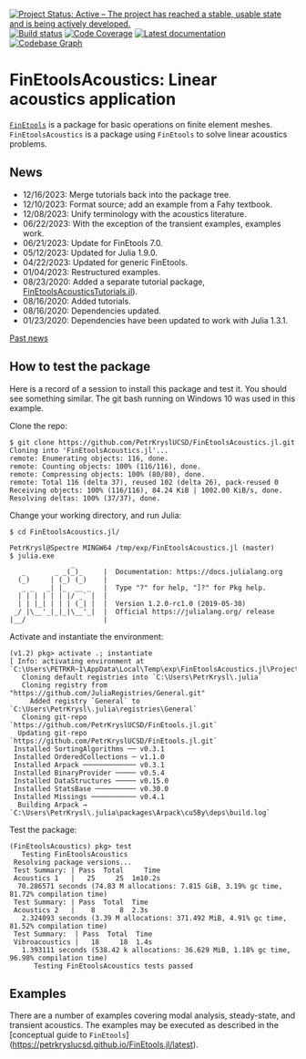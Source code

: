 [![Project Status: Active – The project has reached a stable, usable state and is being actively developed.](http://www.repostatus.org/badges/latest/active.svg)](http://www.repostatus.org/#active)
[![Build status](https://github.com/PetrKryslUCSD/FinEtoolsAcoustics.jl/workflows/CI/badge.svg)](https://github.com/PetrKryslUCSD/FinEtoolsAcoustics.jl/actions)
[![Code Coverage](https://codecov.io/gh/PetrKryslUCSD/FinEtoolsAcoustics.jl/branch/master/graph/badge.svg)](https://app.codecov.io/gh/PetrKryslUCSD/FinEtoolsAcoustics.jl)
[![Latest documentation](https://img.shields.io/badge/docs-latest-blue.svg)](https://petrkryslucsd.github.io/FinEtoolsAcoustics.jl/latest)
[![Codebase Graph](https://img.shields.io/badge/Codebase-graph-green.svg)](https://octo-repo-visualization.vercel.app/?repo=PetrKryslUCSD/FinEtoolsAcoustics.jl)


# FinEtoolsAcoustics: Linear acoustics application

[`FinEtools`](https://github.com/PetrKryslUCSD/FinEtools.jl.git) is a package
for basic operations on finite element meshes. `FinEtoolsAcoustics` is a package
using `FinEtools` to solve linear acoustics problems.

## News

- 12/16/2023: Merge tutorials back into the package tree.
- 12/10/2023: Format source; add an example from a Fahy textbook.
- 12/08/2023: Unify terminology with the acoustics literature.
- 06/22/2023: With the exception of the transient examples, examples work.
- 06/21/2023: Update for FinEtools 7.0.
- 05/12/2023: Updated for Julia 1.9.0. 
- 04/22/2023: Updated for generic FinEtools.
- 01/04/2023: Restructured examples. 
- 08/23/2020: Added a separate tutorial package, [FinEtoolsAcousticsTutorials.jl](https://petrkryslucsd.github.io/FinEtoolsAcousticsTutorials.jl)).
- 08/16/2020: Added tutorials.
- 08/16/2020: Dependencies updated.
- 01/23/2020: Dependencies have been updated to work with Julia 1.3.1.


[Past news](oldnews.md)

## How to test the package

Here is a record of a session to install this package and test it. You should
see something similar. The git bash running on Windows 10 was used in this
example.

Clone the repo:
```
$ git clone https://github.com/PetrKryslUCSD/FinEtoolsAcoustics.jl.git
Cloning into 'FinEtoolsAcoustics.jl'...
remote: Enumerating objects: 116, done.
remote: Counting objects: 100% (116/116), done.
remote: Compressing objects: 100% (80/80), done.
remote: Total 116 (delta 37), reused 102 (delta 26), pack-reused 0
Receiving objects: 100% (116/116), 84.24 KiB | 1002.00 KiB/s, done.
Resolving deltas: 100% (37/37), done.
```
Change your working directory, and run Julia:
```
$ cd FinEtoolsAcoustics.jl/

PetrKrysl@Spectre MINGW64 /tmp/exp/FinEtoolsAcoustics.jl (master)
$ julia.exe
               _
   _       _ _(_)_     |  Documentation: https://docs.julialang.org
  (_)     | (_) (_)    |
   _ _   _| |_  __ _   |  Type "?" for help, "]?" for Pkg help.
  | | | | | | |/ _` |  |
  | | |_| | | | (_| |  |  Version 1.2.0-rc1.0 (2019-05-30)
 _/ |\__'_|_|_|\__'_|  |  Official https://julialang.org/ release
|__/                   |

```
Activate and instantiate the environment:
```
(v1.2) pkg> activate .; instantiate
[ Info: activating environment at `C:\Users\PETRKR~1\AppData\Local\Temp\exp\FinEtoolsAcoustics.jl\Project.toml`.
   Cloning default registries into `C:\Users\PetrKrysl\.julia`
   Cloning registry from "https://github.com/JuliaRegistries/General.git"
     Added registry `General` to `C:\Users\PetrKrysl\.julia\registries\General`
   Cloning git-repo `https://github.com/PetrKryslUCSD/FinEtools.jl.git`
  Updating git-repo `https://github.com/PetrKryslUCSD/FinEtools.jl.git`
 Installed SortingAlgorithms ── v0.3.1
 Installed OrderedCollections ─ v1.1.0
 Installed Arpack ───────────── v0.3.1
 Installed BinaryProvider ───── v0.5.4
 Installed DataStructures ───── v0.15.0
 Installed StatsBase ────────── v0.30.0
 Installed Missings ─────────── v0.4.1
  Building Arpack → `C:\Users\PetrKrysl\.julia\packages\Arpack\cu5By\deps\build.log`
```
Test the package:
```
(FinEtoolsAcoustics) pkg> test
   Testing FinEtoolsAcoustics
 Resolving package versions...
 Test Summary: | Pass  Total     Time
 Acoustics 1   |   25     25  1m10.2s
  70.286571 seconds (74.83 M allocations: 7.815 GiB, 3.19% gc time, 81.72% compilation time)                                     
 Test Summary: | Pass  Total  Time
 Acoustics 2   |    8      8  2.3s
   2.324093 seconds (3.39 M allocations: 371.492 MiB, 4.91% gc time, 81.52% compilation time)                                    
 Test Summary:  | Pass  Total  Time
 Vibroacoustics |   18     18  1.4s
   1.393111 seconds (538.42 k allocations: 36.629 MiB, 1.18% gc time, 96.98% compilation time)                                   
      Testing FinEtoolsAcoustics tests passed        
```

## Examples

There are a number of examples covering modal analysis, steady-state, and
transient acoustics. The examples may be executed as described in the
[conceptual guide to `FinEtools`]
(https://petrkryslucsd.github.io/FinEtools.jl/latest).
